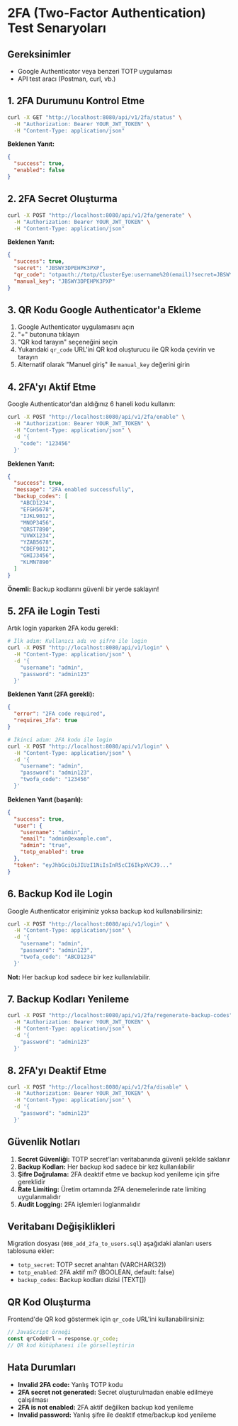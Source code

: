 # 2FA (Two-Factor Authentication) Test Senaryoları

## Gereksinimler
- Google Authenticator veya benzeri TOTP uygulaması
- API test aracı (Postman, curl, vb.)

## 1. 2FA Durumunu Kontrol Etme

```bash
curl -X GET "http://localhost:8080/api/v1/2fa/status" \
  -H "Authorization: Bearer YOUR_JWT_TOKEN" \
  -H "Content-Type: application/json"
```

**Beklenen Yanıt:**
```json
{
  "success": true,
  "enabled": false
}
```

## 2. 2FA Secret Oluşturma

```bash
curl -X POST "http://localhost:8080/api/v1/2fa/generate" \
  -H "Authorization: Bearer YOUR_JWT_TOKEN" \
  -H "Content-Type: application/json"
```

**Beklenen Yanıt:**
```json
{
  "success": true,
  "secret": "JBSWY3DPEHPK3PXP",
  "qr_code": "otpauth://totp/ClusterEye:username%20(email)?secret=JBSWY3DPEHPK3PXP&issuer=ClusterEye",
  "manual_key": "JBSWY3DPEHPK3PXP"
}
```

## 3. QR Kodu Google Authenticator'a Ekleme

1. Google Authenticator uygulamasını açın
2. "+" butonuna tıklayın
3. "QR kod tarayın" seçeneğini seçin
4. Yukarıdaki `qr_code` URL'ini QR kod oluşturucu ile QR koda çevirin ve tarayın
5. Alternatif olarak "Manuel giriş" ile `manual_key` değerini girin

## 4. 2FA'yı Aktif Etme

Google Authenticator'dan aldığınız 6 haneli kodu kullanın:

```bash
curl -X POST "http://localhost:8080/api/v1/2fa/enable" \
  -H "Authorization: Bearer YOUR_JWT_TOKEN" \
  -H "Content-Type: application/json" \
  -d '{
    "code": "123456"
  }'
```

**Beklenen Yanıt:**
```json
{
  "success": true,
  "message": "2FA enabled successfully",
  "backup_codes": [
    "ABCD1234",
    "EFGH5678",
    "IJKL9012",
    "MNOP3456",
    "QRST7890",
    "UVWX1234",
    "YZAB5678",
    "CDEF9012",
    "GHIJ3456",
    "KLMN7890"
  ]
}
```

**Önemli:** Backup kodlarını güvenli bir yerde saklayın!

## 5. 2FA ile Login Testi

Artık login yaparken 2FA kodu gerekli:

```bash
# İlk adım: Kullanıcı adı ve şifre ile login
curl -X POST "http://localhost:8080/api/v1/login" \
  -H "Content-Type: application/json" \
  -d '{
    "username": "admin",
    "password": "admin123"
  }'
```

**Beklenen Yanıt (2FA gerekli):**
```json
{
  "error": "2FA code required",
  "requires_2fa": true
}
```

```bash
# İkinci adım: 2FA kodu ile login
curl -X POST "http://localhost:8080/api/v1/login" \
  -H "Content-Type: application/json" \
  -d '{
    "username": "admin",
    "password": "admin123",
    "twofa_code": "123456"
  }'
```

**Beklenen Yanıt (başarılı):**
```json
{
  "success": true,
  "user": {
    "username": "admin",
    "email": "admin@example.com",
    "admin": "true",
    "totp_enabled": true
  },
  "token": "eyJhbGciOiJIUzI1NiIsInR5cCI6IkpXVCJ9..."
}
```

## 6. Backup Kod ile Login

Google Authenticator erişiminiz yoksa backup kod kullanabilirsiniz:

```bash
curl -X POST "http://localhost:8080/api/v1/login" \
  -H "Content-Type: application/json" \
  -d '{
    "username": "admin",
    "password": "admin123",
    "twofa_code": "ABCD1234"
  }'
```

**Not:** Her backup kod sadece bir kez kullanılabilir.

## 7. Backup Kodları Yenileme

```bash
curl -X POST "http://localhost:8080/api/v1/2fa/regenerate-backup-codes" \
  -H "Authorization: Bearer YOUR_JWT_TOKEN" \
  -H "Content-Type: application/json" \
  -d '{
    "password": "admin123"
  }'
```

## 8. 2FA'yı Deaktif Etme

```bash
curl -X POST "http://localhost:8080/api/v1/2fa/disable" \
  -H "Authorization: Bearer YOUR_JWT_TOKEN" \
  -H "Content-Type: application/json" \
  -d '{
    "password": "admin123"
  }'
```

## Güvenlik Notları

1. **Secret Güvenliği:** TOTP secret'ları veritabanında güvenli şekilde saklanır
2. **Backup Kodları:** Her backup kod sadece bir kez kullanılabilir
3. **Şifre Doğrulama:** 2FA deaktif etme ve backup kod yenileme için şifre gereklidir
4. **Rate Limiting:** Üretim ortamında 2FA denemelerinde rate limiting uygulanmalıdır
5. **Audit Logging:** 2FA işlemleri loglanmalıdır

## Veritabanı Değişiklikleri

Migration dosyası (`008_add_2fa_to_users.sql`) aşağıdaki alanları users tablosuna ekler:

- `totp_secret`: TOTP secret anahtarı (VARCHAR(32))
- `totp_enabled`: 2FA aktif mi? (BOOLEAN, default: false)
- `backup_codes`: Backup kodları dizisi (TEXT[])

## QR Kod Oluşturma

Frontend'de QR kod göstermek için `qr_code` URL'ini kullanabilirsiniz:

```javascript
// JavaScript örneği
const qrCodeUrl = response.qr_code;
// QR kod kütüphanesi ile görselleştirin
```

## Hata Durumları

- **Invalid 2FA code:** Yanlış TOTP kodu
- **2FA secret not generated:** Secret oluşturulmadan enable edilmeye çalışılması
- **2FA is not enabled:** 2FA aktif değilken backup kod yenileme
- **Invalid password:** Yanlış şifre ile deaktif etme/backup kod yenileme 